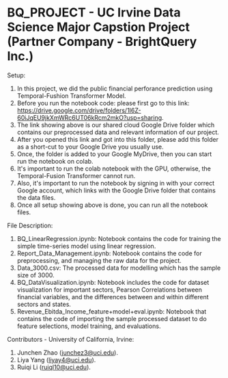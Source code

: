 # BQ_PROJECT - UC Irvine Data Science Major Capstion Project (Partner Company - BrightQuery Inc.)
Setup:
1. In this project, we did the public financial perforance prediction using Temporal-Fushion Transformer Model.
2. Before you run the notebook code: please first go to this link: https://drive.google.com/drive/folders/1I6Z-60iJqEU9jkXmWRc6UT06kRcm2mkO?usp=sharing.
3. The link showing above is our shared cloud Google Drive folder which contains our preprocessed data and relevant information of our project.
4. After you opened this link and got into this folder, please add this folder as a short-cut to your Google Drive you usually use.
5. Once, the folder is added to your Google MyDrive, then you can start run the notebook on colab.
6. It's important to run the colab notebook with the GPU, otherwise, the Temporal-Fusion Transformer cannot run.
7. Also, it's important to run the notebook by signing in with your correct Google account, which links with the Google Drive folder that contains the data files.
8. Once all setup showing above is done, you can run all the notebook files.

File Description:
1. BQ_LinearRegression.ipynb: Notebook contains the code for training the simple time-series model using linear regression.
2. Report_Data_Management.ipynb: Notebook contains the code for preprocessing, and managing the raw data for the project.
3. Data_3000.csv: The processed data for modelling which has the sample size of 3000.
4. BQ_DataVisualization.ipynb: Notebook includes the code for dataset visualization for important sectors, Pearson Correlations between financial variables, and the differences between and within different sectors and states.
5. Revenue_Ebitda_Income_feature+model+eval.ipynb: Notebook that contains the code of importing the sample processed dataset to do feature selections, model training, and evaluations.

Contributors - University of California, Irvine: 
1. Junchen Zhao (junchez3@uci.edu).
2. Liya Yang (liyay4@uci.edu).
3. Ruiqi Li (ruiql10@uci.edu).

